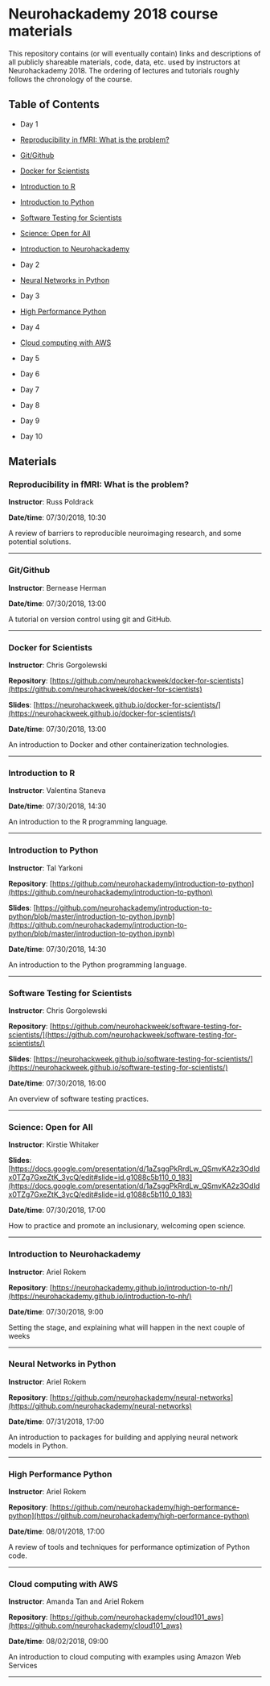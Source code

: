 # Neurohackademy 2018 course materials

This repository contains (or will eventually contain) links and descriptions of all publicly shareable materials, code, data, etc. used by instructors at Neurohackademy 2018. The ordering of lectures and tutorials roughly follows the chronology of the course.

## Table of Contents

* Day 1

* [Reproducibility in fMRI: What is the problem?](#bl1)
* [Git/Github](#bl2)
* [Docker for Scientists](#bl3)
* [Introduction to R](#bl4)
* [Introduction to Python](#bl5)
* [Software Testing for Scientists](#bl6)
* [Science: Open for All](#bl7)
* [Introduction to Neurohackademy](#bl8)

* Day 2

* [Neural Networks in Python](#bl9)

* Day 3

* [High Performance Python](#bl10)

* Day 4

* [Cloud computing with AWS](#bl11)

* Day 5


* Day 6


* Day 7


* Day 8


* Day 9


* Day 10




## Materials

### <a id="bl1"></a>Reproducibility in fMRI: What is the problem?

**Instructor**: Russ Poldrack



**Date/time**: 07/30/2018, 10:30

A review of barriers to reproducible neuroimaging research, and some potential solutions.

---

### <a id="bl2"></a>Git/Github

**Instructor**: Bernease Herman



**Date/time**: 07/30/2018, 13:00

A tutorial on version control using git and GitHub.

---

### <a id="bl3"></a>Docker for Scientists

**Instructor**: Chris Gorgolewski

**Repository**: [https://github.com/neurohackweek/docker-for-scientists](https://github.com/neurohackweek/docker-for-scientists)

**Slides**: [https://neurohackweek.github.io/docker-for-scientists/](https://neurohackweek.github.io/docker-for-scientists/)

**Date/time**: 07/30/2018, 13:00

An introduction to Docker and other containerization technologies.

---

### <a id="bl4"></a>Introduction to R

**Instructor**: Valentina Staneva



**Date/time**: 07/30/2018, 14:30

An introduction to the R programming language.

---

### <a id="bl5"></a>Introduction to Python

**Instructor**: Tal Yarkoni

**Repository**: [https://github.com/neurohackademy/introduction-to-python](https://github.com/neurohackademy/introduction-to-python)

**Slides**: [https://github.com/neurohackademy/introduction-to-python/blob/master/introduction-to-python.ipynb](https://github.com/neurohackademy/introduction-to-python/blob/master/introduction-to-python.ipynb)

**Date/time**: 07/30/2018, 14:30

An introduction to the Python programming language.

---

### <a id="bl6"></a>Software Testing for Scientists

**Instructor**: Chris Gorgolewski

**Repository**: [https://github.com/neurohackweek/software-testing-for-scientists/](https://github.com/neurohackweek/software-testing-for-scientists/)

**Slides**: [https://neurohackweek.github.io/software-testing-for-scientists/](https://neurohackweek.github.io/software-testing-for-scientists/)

**Date/time**: 07/30/2018, 16:00

An overview of software testing practices.

---

### <a id="bl7"></a>Science: Open for All

**Instructor**: Kirstie Whitaker


**Slides**: [https://docs.google.com/presentation/d/1aZsggPkRrdLw_QSmvKA2z3OdIdx0TZg7GxeZtK_3ycQ/edit#slide=id.g1088c5b110_0_183](https://docs.google.com/presentation/d/1aZsggPkRrdLw_QSmvKA2z3OdIdx0TZg7GxeZtK_3ycQ/edit#slide=id.g1088c5b110_0_183)

**Date/time**: 07/30/2018, 17:00

How to practice and promote an inclusionary, welcoming open science.

---

### <a id="bl8"></a>Introduction to Neurohackademy

**Instructor**: Ariel Rokem

**Repository**: [https://neurohackademy.github.io/introduction-to-nh/](https://neurohackademy.github.io/introduction-to-nh/)


**Date/time**: 07/30/2018, 9:00

Setting the stage, and explaining what will happen in the next couple of weeks

---

### <a id="bl9"></a>Neural Networks in Python

**Instructor**: Ariel Rokem

**Repository**: [https://github.com/neurohackademy/neural-networks](https://github.com/neurohackademy/neural-networks)


**Date/time**: 07/31/2018, 17:00

An introduction to packages for building and applying neural network models in Python.

---

### <a id="bl10"></a>High Performance Python

**Instructor**: Ariel Rokem

**Repository**: [https://github.com/neurohackademy/high-performance-python](https://github.com/neurohackademy/high-performance-python)


**Date/time**: 08/01/2018, 17:00

A review of tools and techniques for performance optimization of Python code.

---

### <a id="bl11"></a>Cloud computing with AWS

**Instructor**: Amanda Tan and Ariel Rokem

**Repository**: [https://github.com/neurohackademy/cloud101_aws](https://github.com/neurohackademy/cloud101_aws)


**Date/time**: 08/02/2018, 09:00

An introduction to cloud computing with examples using Amazon Web Services

---
